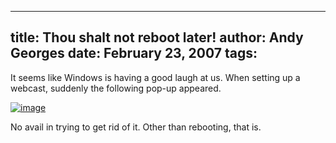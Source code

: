 -----
title:  Thou shalt not reboot later!
author: Andy Georges
date: February 23, 2007
tags: 
-----







It seems like Windows is having a good laugh at us. When setting up a
webcast, suddenly the following pop-up appeared.


[![image](D8673399-7674-41D9-B6E7-356344F9A5F7-1.jpg)](http://www.flickr.com/photos/itkovian/399648089/)


No avail in trying to get rid of it. Other than rebooting, that is.




